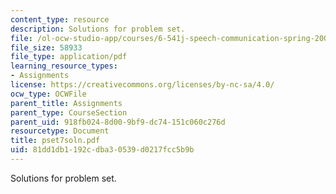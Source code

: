 ```yaml
---
content_type: resource
description: Solutions for problem set.
file: /ol-ocw-studio-app/courses/6-541j-speech-communication-spring-2004/81dd1db1192cdba30539d0217fcc5b9b_pset7soln.pdf
file_size: 58933
file_type: application/pdf
learning_resource_types:
- Assignments
license: https://creativecommons.org/licenses/by-nc-sa/4.0/
ocw_type: OCWFile
parent_title: Assignments
parent_type: CourseSection
parent_uid: 918fb024-8d00-9bf9-dc74-151c060c276d
resourcetype: Document
title: pset7soln.pdf
uid: 81dd1db1-192c-dba3-0539-d0217fcc5b9b
---
```

Solutions for problem set.